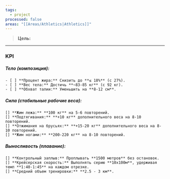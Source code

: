 ```yaml
---
tags:
  - project
processed: false
areas: "[[Areas/Athletics|Athletics]]"
---
```

> **Цель:**
---

### KPI

##### Тело (композиция):
	- [ ] **Процент жира:** Снизить до **≤ 18%** (с 27%).
	- [ ] **Вес тела:** Достичь **~83-85 кг** (с 92 кг).
	- [ ] **Обхват талии:** Уменьшить на **8-12 см**.

##### Сила (стабильные рабочие веса):
	[] **Жим лежа:** **100 кг** на 5-6 повторений.
	[] **Подтягивания:** **+10 кг** дополнительного веса на 8-10 повторений.
	[] **Отжимания на брусьях:** **+15-20 кг** дополнительного веса на 8-10 повторений.
	[] **Жим ногами:** **200-220 кг** на 8-10 повторений.

##### Выносливость (плавание):
	[] **Контрольный заплыв:** Проплывать **1500 метров** без остановок.
	[] **Крейсерская скорость:** Выполнять серию **10х100м**, удерживая темп **1:40-1:45** на каждом отрезке.
	[] **Средний объем тренировки:** **2.5 - 3 км**.